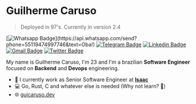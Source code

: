 # Guilherme Caruso
> Deployed in 97's. Currently in version 2.4

[![Whatsapp Badge](https://img.shields.io/badge/-Whatsapp-4CA143?style=flat-square&labelColor=4CA143&logo=whatsapp&logoColor=white&link=https://api.whatsapp.com/send?phone=55119474997746&text=Oba!)](https://api.whatsapp.com/send?phone=55119474997746&text=Oba!)
[![Telegram Badge](https://img.shields.io/badge/-Telegram-1ca0f1?style=flat-square&labelColor=1ca0f1&logo=telegram&logoColor=white&link=https://t.me/guicaruso)](https://t.me/guicaruso)
[![Linkedin Badge](https://img.shields.io/badge/-LinkedIn-blue?style=flat-square&logo=Linkedin&logoColor=white&link=https://www.linkedin.com/in/guicaruso/)](https://www.linkedin.com/in/guicaruso/)
[![Gmail Badge](https://img.shields.io/badge/-Gmail-c14438?style=flat-square&logo=Gmail&logoColor=white&link=mailto:gui.martinscaruso@gmail.com)](mailto:gui.martinscaruso@gmail.com)
[![Twitter Badge](https://img.shields.io/badge/-Twitter-1ca0f1?style=flat-square&labelColor=1ca0f1&logo=twitter&logoColor=white&link=https://twitter.com/lgdbittencourt)](https://twitter.com/guicaruso_)


My name is Guilherme Caruso, I'm 23 and I'm a brazilian **Software Engineer** focused on **Backend** and **Devops** engineering.

- :office: I currently work as Senior Software Engineer at [**Isaac**](https://www.olaisaac.com.br/)
- :computer: Go, Rust, C and whatever else is needed (Why not learn? :metal:)
- :globe_with_meridians: [guicaruso.dev](https://guicaruso.dev)
